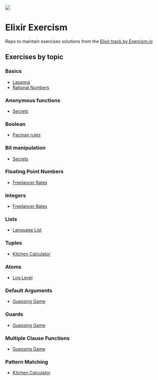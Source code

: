 <p align="left">
   <img src="https://dg8krxphbh767.cloudfront.net/tracks/elixir.svg" />
</p>

# Elixir Exercism

Repo to maintain exercises solutions from the [Elixir track by Exercism.io](https://exercism.org/tracks/elixir)

## Exercises by topic
### Basics
- [Lasagna](./lasagna)
- [Rational Numbers](./rational-numbers)
### Anonymous functions
- [Secrets](./secrets)
### Boolean
- [Pacman rules](./pacman-rules)
### Bit manipulation
- [Secrets](./secrets)
### Floating Point Numbers
- [Freelancer Rates](./freelancer-rates)
### Integers
- [Freelancer Rates](./freelancer-rates)
### Lists
- [Language List](./language-list)
### Tuples
- [Kitchen Calculator](./kitchen-calculator)
### Atoms
- [Log Level](./log-level)
### Default Arguments
- [Guessing Game](./guessing-game)
### Guards
- [Guessing Game](./guessing-game)
### Multiple Clause Functions
- [Guessing Game](./guessing-game)
### Pattern Matching
- [Kitchen Calculator](./kitchen-calculator)
